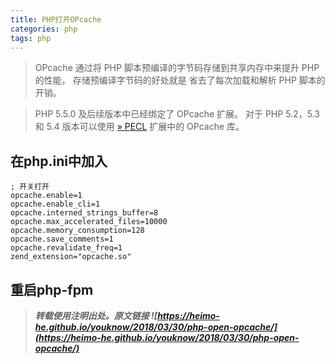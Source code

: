 ```yaml
---
title: PHP打开OPcache
categories: php
tags: php
---
```


> OPcache 通过将 PHP 脚本预编译的字节码存储到共享内存中来提升 PHP 的性能， 存储预编译字节码的好处就是 省去了每次加载和解析 PHP 脚本的开销。

> PHP 5.5.0 及后续版本中已经绑定了 OPcache 扩展。 对于 PHP 5.2，5.3 和 5.4 版本可以使用 [» PECL](http://pecl.php.net/package/ZendOpcache) 扩展中的 OPcache 库。

<!-- more -->

## 在php.ini中加入

```
; 开关打开
opcache.enable=1
opcache.enable_cli=1
opcache.interned_strings_buffer=8
opcache.max_accelerated_files=10000
opcache.memory_consumption=128
opcache.save_comments=1
opcache.revalidate_freq=1
zend_extension="opcache.so"
```

## 重启php-fpm




> ***转载使用注明出处。原文链接 ![https://heimo-he.github.io/youknow/2018/03/30/php-open-opcache/](https://heimo-he.github.io/youknow/2018/03/30/php-open-opcache/)***